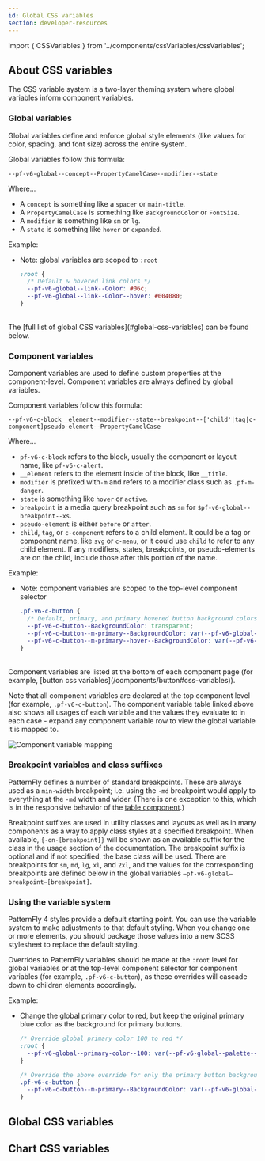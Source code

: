 ```yaml
---
id: Global CSS variables
section: developer-resources
---
```


import { CSSVariables } from '../components/cssVariables/cssVariables';


## About CSS variables

The CSS variable system is a two-layer theming system where global variables inform component variables.

### Global variables

Global variables define and enforce global style elements (like values for color, spacing, and font size) across the entire system.

Global variables follow this formula:

`--pf-v6-global--concept--PropertyCamelCase--modifier--state`

Where...

- A `concept` is something like a `spacer` or `main-title`.
- A `PropertyCamelCase` is something like `BackgroundColor` or `FontSize`.
- A `modifier` is something like `sm` or `lg`.
- A `state` is something like `hover` or `expanded`.

Example:
- Note: global variables are scoped to `:root`
  ```css
  :root {
    /* Default & hovered link colors */
    --pf-v6-global--link--Color: #06c;
    --pf-v6-global--link--Color--hover: #004080;
  }
  ```

<br/>
The [full list of global CSS variables](#global-css-variables) can be found below.

### Component variables

Component variables are used to define custom properties at the component-level. Component variables are always defined by global variables.

Component variables follow this formula:

`--pf-v6-c-block__element--modifier--state--breakpoint--['child'|tag|c-component]pseudo-element--PropertyCamelCase`

Where...

- `pf-v6-c-block` refers to the block, usually the component or layout name, like `pf-v6-c-alert`.
- `__element` refers to the element inside of the block, like `__title`.
- `modifier` is prefixed with`-m` and refers to a modifier class such as `.pf-m-danger`.
- `state` is something like `hover` or `active`.
- `breakpoint` is a media query breakpoint such as `sm` for `$pf-v6-global--breakpoint--xs`.
- `pseudo-element` is either `before` or `after`.
- `child`, `tag`, or `c-component` refers to a child element. It could be a tag or component name, like `svg` or `c-menu`, or it could use `child` to refer to any child element. If any modifiers, states, breakpoints, or pseudo-elements are on the child, include those after this portion of the name.

Example:
- Note: component variables are scoped to the top-level component selector
  ```css
  .pf-v6-c-button {
    /* Default, primary, and primary hovered button background colors */
    --pf-v6-c-button--BackgroundColor: transparent;
    --pf-v6-c-button--m-primary--BackgroundColor: var(--pf-v6-global--primary-color--100);
    --pf-v6-c-button--m-primary--hover--BackgroundColor: var(--pf-v6-global--primary-color--200);
  }
  ```

<br/>
Component variables are listed at the bottom of each component page (for example, [button css variables](/components/button#css-variables)).

Note that all component variables are declared at the top component level (for example, `.pf-v6-c-button`). The component variable table linked above also shows all usages of each variable and the values they evaluate to in each case - expand any component variable row to view the global variable it is mapped to.

![Component variable mapping](./img/component-variable-mapping.png)

### Breakpoint variables and class suffixes

PatternFly defines a number of standard breakpoints. These are always used as a `min-width` breakpoint; i.e. using the `-md` breakpoint would apply to everything at the `-md` width and wider. (There is one exception to this, which is in the responsive behavior of the [table component](/components/table).)

Breakpoint suffixes are used in utility classes and layouts as well as in many components as a way to apply class styles at a specified breakpoint. When available, `{-on-[breakpoint]}` will be shown as an available suffix for the class in the usage section of the documentation. The breakpoint suffix is optional and if not specified, the base class will be used. There are breakpoints for `sm`, `md`, `lg`, `xl`, and `2xl`, and the values for the corresponding breakpoints are defined below in the global variables `—pf-v6-global—breakpoint—[breakpoint]`.

### Using the variable system

PatternFly 4 styles provide a default starting point. You can use the variable system to make adjustments to that default styling. When you change one or more elements, you should package those values into a new SCSS stylesheet to replace the default styling.

Overrides to PatternFly variables should be made at the `:root` level for global variables or at the top-level component selector for component variables (for example, `.pf-v6-c-button`), as these overrides will cascade down to children elements accordingly.

Example:
- Change the global primary color to red, but keep the original primary blue color as the background for primary buttons.
  ```css
  /* Override global primary color 100 to red */
  :root {
    --pf-v6-global--primary-color--100: var(--pf-v6-global--palette--red-400);
  }

  /* Override the above override for only the primary button background color */
  .pf-v6-c-button {
    --pf-v6-c-button--m-primary--BackgroundColor: var(--pf-v6-global--palette--blue-400);
  }
  ```

## Global CSS variables

<CSSVariables prefix="patternfly_variables" selector=":where(:root)" hideSelectorColumn />

## Chart CSS variables

<CSSVariables prefix="patternfly_charts" hideSelectorColumn />
